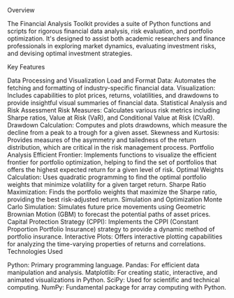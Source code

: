 

Overview

The Financial Analysis Toolkit provides a suite of Python functions and scripts for rigorous financial data analysis, risk evaluation, and portfolio optimization. It's designed to assist both academic researchers and finance professionals in exploring market dynamics, evaluating investment risks, and devising optimal investment strategies.

Key Features

Data Processing and Visualization
Load and Format Data: Automates the fetching and formatting of industry-specific financial data.
Visualization: Includes capabilities to plot prices, returns, volatilities, and drawdowns to provide insightful visual summaries of financial data.
Statistical Analysis and Risk Assessment
Risk Measures: Calculates various risk metrics including Sharpe ratios, Value at Risk (VaR), and Conditional Value at Risk (CVaR).
Drawdown Calculation: Computes and plots drawdowns, which measure the decline from a peak to a trough for a given asset.
Skewness and Kurtosis: Provides measures of the asymmetry and tailedness of the return distribution, which are critical in the risk management process.
Portfolio Analysis
Efficient Frontier: Implements functions to visualize the efficient frontier for portfolio optimization, helping to find the set of portfolios that offers the highest expected return for a given level of risk.
Optimal Weights Calculation: Uses quadratic programming to find the optimal portfolio weights that minimize volatility for a given target return.
Sharpe Ratio Maximization: Finds the portfolio weights that maximize the Sharpe ratio, providing the best risk-adjusted return.
Simulation and Optimization
Monte Carlo Simulation: Simulates future price movements using Geometric Brownian Motion (GBM) to forecast the potential paths of asset prices.
Capital Protection Strategy (CPPI): Implements the CPPI (Constant Proportion Portfolio Insurance) strategy to provide a dynamic method of portfolio insurance.
Interactive Plots: Offers interactive plotting capabilities for analyzing the time-varying properties of returns and correlations.
Technologies Used

Python: Primary programming language.
Pandas: For efficient data manipulation and analysis.
Matplotlib: For creating static, interactive, and animated visualizations in Python.
SciPy: Used for scientific and technical computing.
NumPy: Fundamental package for array computing with Python.
